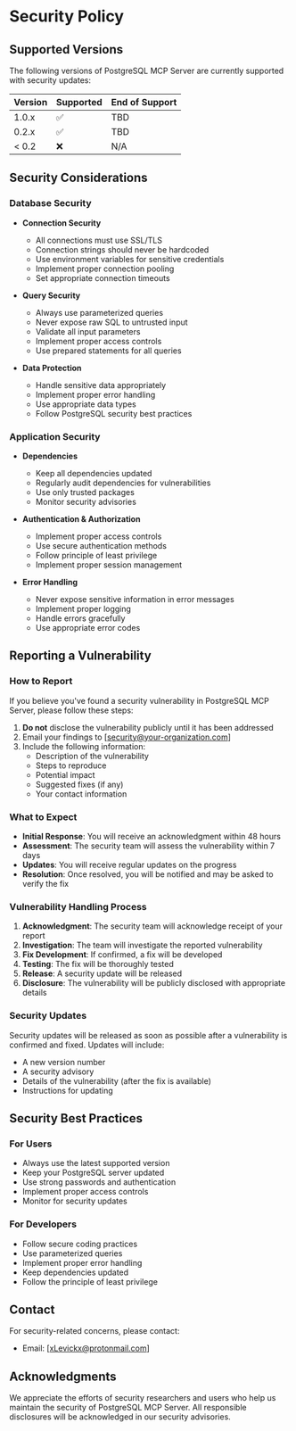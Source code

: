 # Security Policy

## Supported Versions

The following versions of PostgreSQL MCP Server are currently supported with security updates:

| Version | Supported          | End of Support |
| ------- | ------------------ | -------------- |
| 1.0.x   | :white_check_mark: | TBD            |
| 0.2.x   | :white_check_mark: | TBD            |
| < 0.2   | :x:                | N/A            |

## Security Considerations

### Database Security

- **Connection Security**
  - All connections must use SSL/TLS
  - Connection strings should never be hardcoded
  - Use environment variables for sensitive credentials
  - Implement proper connection pooling
  - Set appropriate connection timeouts

- **Query Security**
  - Always use parameterized queries
  - Never expose raw SQL to untrusted input
  - Validate all input parameters
  - Implement proper access controls
  - Use prepared statements for all queries

- **Data Protection**
  - Handle sensitive data appropriately
  - Implement proper error handling
  - Use appropriate data types
  - Follow PostgreSQL security best practices

### Application Security

- **Dependencies**
  - Keep all dependencies updated
  - Regularly audit dependencies for vulnerabilities
  - Use only trusted packages
  - Monitor security advisories

- **Authentication & Authorization**
  - Implement proper access controls
  - Use secure authentication methods
  - Follow principle of least privilege
  - Implement proper session management

- **Error Handling**
  - Never expose sensitive information in error messages
  - Implement proper logging
  - Handle errors gracefully
  - Use appropriate error codes

## Reporting a Vulnerability

### How to Report

If you believe you've found a security vulnerability in PostgreSQL MCP Server, please follow these steps:

1. **Do not** disclose the vulnerability publicly until it has been addressed
2. Email your findings to [security@your-organization.com]
3. Include the following information:
   - Description of the vulnerability
   - Steps to reproduce
   - Potential impact
   - Suggested fixes (if any)
   - Your contact information

### What to Expect

- **Initial Response**: You will receive an acknowledgment within 48 hours
- **Assessment**: The security team will assess the vulnerability within 7 days
- **Updates**: You will receive regular updates on the progress
- **Resolution**: Once resolved, you will be notified and may be asked to verify the fix

### Vulnerability Handling Process

1. **Acknowledgment**: The security team will acknowledge receipt of your report
2. **Investigation**: The team will investigate the reported vulnerability
3. **Fix Development**: If confirmed, a fix will be developed
4. **Testing**: The fix will be thoroughly tested
5. **Release**: A security update will be released
6. **Disclosure**: The vulnerability will be publicly disclosed with appropriate details

### Security Updates

Security updates will be released as soon as possible after a vulnerability is confirmed and fixed. Updates will include:

- A new version number
- A security advisory
- Details of the vulnerability (after the fix is available)
- Instructions for updating

## Security Best Practices

### For Users

- Always use the latest supported version
- Keep your PostgreSQL server updated
- Use strong passwords and authentication
- Implement proper access controls
- Monitor for security updates

### For Developers

- Follow secure coding practices
- Use parameterized queries
- Implement proper error handling
- Keep dependencies updated
- Follow the principle of least privilege

## Contact

For security-related concerns, please contact:
- Email: [xLevickx@protonmail.com]

## Acknowledgments

We appreciate the efforts of security researchers and users who help us maintain the security of PostgreSQL MCP Server. All responsible disclosures will be acknowledged in our security advisories. 
